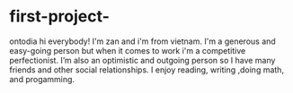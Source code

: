 # first-project-
ontodia
hi everybody!
I'm zan and i'm from vietnam. I'm a generous and easy-going person but when it comes to work i'm a competitive perfectionist.
I’m also an optimistic and outgoing person so I have many friends and other social relationships. I enjoy reading, writing ,doing math, and progamming.
